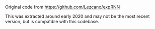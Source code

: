 Original code from https://github.com/Lezcano/expRNN

This was extracted around early 2020 and may not be the most recent version, but is compatible with this codebase.

